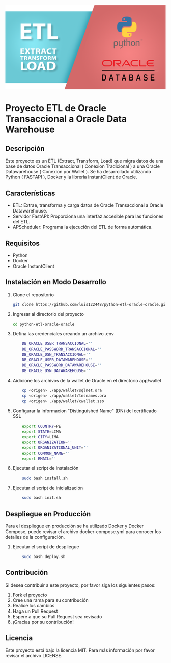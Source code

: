 ![Logo](./resources/image.png)
# Proyecto ETL de Oracle Transaccional a Oracle Data Warehouse

## Descripción

Este proyecto es un ETL (Extract, Transform, Load) que migra datos de una base de datos Oracle Transaccional ( Conexion Tradicional ) a una Oracle Datawarehouse ( Conexion por Wallet ).
Se ha desarrollado utilizando Python ( FASTAPI ), Docker y la librería InstantClient de Oracle.

## Características

- ETL: Extrae, transforma y carga datos de Oracle Transaccional a Oracle Datawarehouse.
- Servidor FastAPI: Proporciona una interfaz accesible para las funciones del ETL.
- APScheduler: Programa la ejecución del ETL de forma automática.

## Requisitos

- Python
- Docker
- Oracle InstantClient

## Instalación en Modo Desarrollo

1. Clone el repositorio
    
    ```bash
    git clone https://github.com/luis122448/python-etl-oracle-oracle.git
    ```

2. Ingresar al directorio del proyecto
        
    ```bash
    cd python-etl-oracle-oracle
    ```

3. Defina las credenciales creando un archivo .env
    
    ```bash
        DB_ORACLE_USER_TRANSACCIONAL=''
        DB_ORACLE_PASSWORD_TRANSACCIONAL=''
        DB_ORACLE_DSN_TRANSACCIONAL=''
        DB_ORACLE_USER_DATAWAREHOUSE=''
        DB_ORACLE_PASSWORD_DATAWAREHOUSE=''
        DB_ORACLE_DSN_DATAWAREHOUSE=''
    ```

4. Aidicione los archivos de la wallet de Oracle en el directorio app/wallet
    
    ```bash
        cp <origen> ./app/wallet/sqlnet.ora
        cp <origen> ./app/wallet/tnsnames.ora
        cp <origen> ./app/wallet/cwallet.sso 
    ```

5. Configurar la informacion "Distinguished Name" (DN) del certificado SSL
    
    ```bash
        export COUNTRY=PE
        export STATE=LIMA
        export CITY=LIMA
        export ORGANIZATION=''
        export ORGANIZATIONAL_UNIT=''
        export COMMON_NAME=''
        export EMAIL=''
    ```

6. Ejecutar el script de instalación
    
    ```bash
        sudo bash install.sh
    ```

7. Ejecutar el script de inicialización
    
    ```bash
        sudo bash init.sh
    ```

## Despliegue en Producción

Para el despliegue en producción se ha utilizado Docker y Docker Compose, puede revisar el archivo docker-compose.yml para conocer los detalles de la configuración.

1. Ejecutar el script de despliegue
    
    ```bash
        sudo bash deploy.sh
    ```

## Contribución

Si desea contribuir a este proyecto, por favor siga los siguientes pasos:
1. Fork el proyecto
2. Cree una rama para su contribución
3. Realice los cambios
4. Haga un Pull Request
5. Espere a que su Pull Request sea revisado
6. ¡Gracias por su contribución!

## Licencia

Este proyecto está bajo la licencia MIT. Para más información por favor revisar el archivo LICENSE.